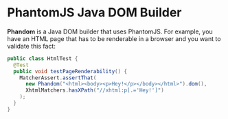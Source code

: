 # PhantomJS Java DOM Builder

**Phandom** is a Java DOM builder that uses PhantomJS. For example,
you have an HTML page that has to be renderable in a browser and you
want to validate this fact:

```java
public class HtmlTest {
  @Test
  public void testPageRenderability() {
    MatcherAssert.assertThat(
      new Phandom("<html><body><p>Hey!</p></body></html>").dom(),
      XhtmlMatchers.hasXPath("//xhtml:p[.='Hey!']")
    );
  }
}
```
